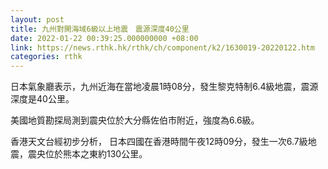 ```yaml
---
layout: post
title: 九州對開海域6級以上地震　震源深度40公里
date: 2022-01-22 00:39:25.000000000 +08:00
link: https://news.rthk.hk/rthk/ch/component/k2/1630019-20220122.htm
categories: rthk
---
```


日本氣象廳表示，九州近海在當地凌晨1時08分，發生黎克特制6.4級地震，震源深度是40公里。

美國地質勘探局測到震央位於大分縣佐伯市附近，強度為6.6級。

香港天文台經初步分析， 日本四國在香港時間午夜12時09分，發生一次6.7級地震，震央位於熊本之東約130公里。
